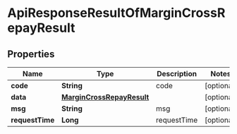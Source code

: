 

# ApiResponseResultOfMarginCrossRepayResult


## Properties

| Name | Type | Description | Notes |
|------------ | ------------- | ------------- | -------------|
|**code** | **String** | code |  [optional] |
|**data** | [**MarginCrossRepayResult**](MarginCrossRepayResult.md) |  |  [optional] |
|**msg** | **String** | msg |  [optional] |
|**requestTime** | **Long** | requestTime |  [optional] |



